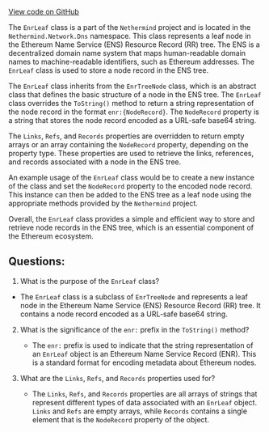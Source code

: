 [View code on GitHub](https://github.com/nethermindeth/nethermind/Nethermind.Network.Dns/EnrLeaf.cs)

The `EnrLeaf` class is a part of the `Nethermind` project and is located in the `Nethermind.Network.Dns` namespace. This class represents a leaf node in the Ethereum Name Service (ENS) Resource Record (RR) tree. The ENS is a decentralized domain name system that maps human-readable domain names to machine-readable identifiers, such as Ethereum addresses. The `EnrLeaf` class is used to store a node record in the ENS tree.

The `EnrLeaf` class inherits from the `EnrTreeNode` class, which is an abstract class that defines the basic structure of a node in the ENS tree. The `EnrLeaf` class overrides the `ToString()` method to return a string representation of the node record in the format `enr:{NodeRecord}`. The `NodeRecord` property is a string that stores the node record encoded as a URL-safe base64 string.

The `Links`, `Refs`, and `Records` properties are overridden to return empty arrays or an array containing the `NodeRecord` property, depending on the property type. These properties are used to retrieve the links, references, and records associated with a node in the ENS tree.

An example usage of the `EnrLeaf` class would be to create a new instance of the class and set the `NodeRecord` property to the encoded node record. This instance can then be added to the ENS tree as a leaf node using the appropriate methods provided by the `Nethermind` project.

Overall, the `EnrLeaf` class provides a simple and efficient way to store and retrieve node records in the ENS tree, which is an essential component of the Ethereum ecosystem.
## Questions: 
 1. What is the purpose of the `EnrLeaf` class?
   - The `EnrLeaf` class is a subclass of `EnrTreeNode` and represents a leaf node in the Ethereum Name Service (ENS) Resource Record (RR) tree. It contains a node record encoded as a URL-safe base64 string.

2. What is the significance of the `enr:` prefix in the `ToString()` method?
   - The `enr:` prefix is used to indicate that the string representation of an `EnrLeaf` object is an Ethereum Name Service Record (ENR). This is a standard format for encoding metadata about Ethereum nodes.

3. What are the `Links`, `Refs`, and `Records` properties used for?
   - The `Links`, `Refs`, and `Records` properties are all arrays of strings that represent different types of data associated with an `EnrLeaf` object. `Links` and `Refs` are empty arrays, while `Records` contains a single element that is the `NodeRecord` property of the object.